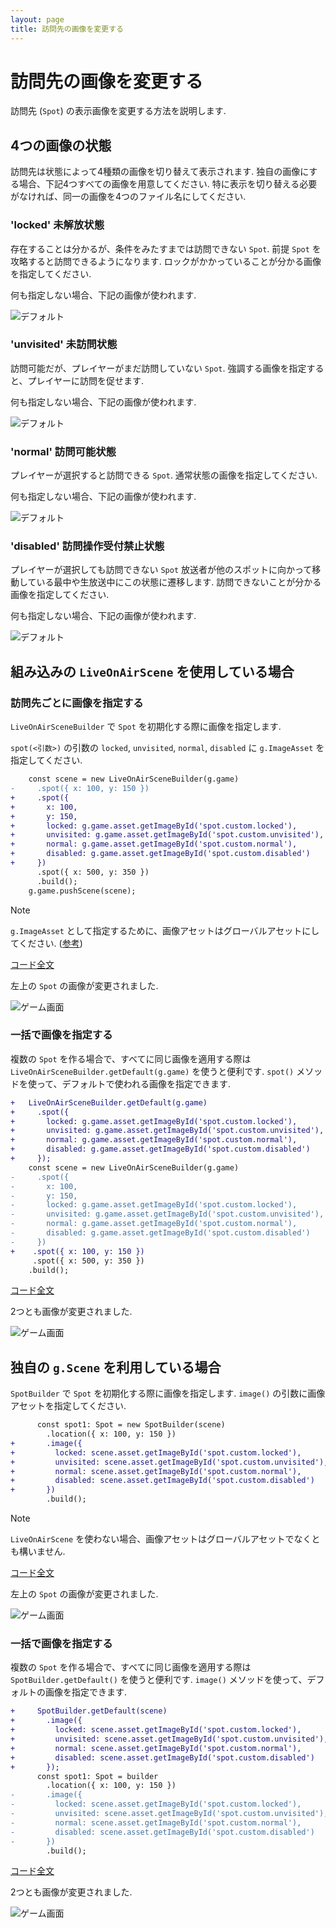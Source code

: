 ```yaml
---
layout: page
title: 訪問先の画像を変更する
---
```


# 訪問先の画像を変更する

訪問先 (`Spot`) の表示画像を変更する方法を説明します.

## 4つの画像の状態

訪問先は状態によって4種類の画像を切り替えて表示されます.
独自の画像にする場合、下記4つすべての画像を用意してください.
特に表示を切り替える必要がなければ、同一の画像を4つのファイル名にしてください.

### 'locked' 未解放状態

存在することは分かるが、条件をみたすまでは訪問できない `Spot`.
前提 `Spot` を攻略すると訪問できるようになります.
ロックがかかっていることが分かる画像を指定してください.

何も指定しない場合、下記の画像が使われます.

![デフォルト](image/spot.default.locked.png)

### 'unvisited' 未訪問状態

訪問可能だが、プレイヤーがまだ訪問していない `Spot`.
強調する画像を指定すると、プレイヤーに訪問を促せます.

何も指定しない場合、下記の画像が使われます.

![デフォルト](image/spot.default.unvisited.png)

### 'normal' 訪問可能状態

プレイヤーが選択すると訪問できる `Spot`.
通常状態の画像を指定してください.

何も指定しない場合、下記の画像が使われます.

![デフォルト](image/spot.default.normal.png)

### 'disabled' 訪問操作受付禁止状態

プレイヤーが選択しても訪問できない `Spot`
放送者が他のスポットに向かって移動している最中や生放送中にこの状態に遷移します.
訪問できないことが分かる画像を指定してください.

何も指定しない場合、下記の画像が使われます.

![デフォルト](image/spot.default.disabled.png)

## 組み込みの `LiveOnAirScene` を使用している場合

### 訪問先ごとに画像を指定する

`LiveOnAirSceneBuilder` で `Spot` を初期化する際に画像を指定します.

`spot(<引数>)` の引数の `locked`, `unvisited`, `normal`, `disabled` に `g.ImageAsset` を指定してください.

```diff typescript
    const scene = new LiveOnAirSceneBuilder(g.game)
-     .spot({ x: 100, y: 150 })
+     .spot({
+       x: 100,
+       y: 150,
+       locked: g.game.asset.getImageById('spot.custom.locked'),
+       unvisited: g.game.asset.getImageById('spot.custom.unvisited'),
+       normal: g.game.asset.getImageById('spot.custom.normal'),
+       disabled: g.game.asset.getImageById('spot.custom.disabled')
+     })
      .spot({ x: 500, y: 350 })
      .build();
    g.game.pushScene(scene);
```

> [!NOTE]
> `g.ImageAsset` として指定するために、画像アセットはグローバルアセットにしてください. ([参考](https://akashic-games.github.io/reverse-reference/v3/asset/global-asset.html))

[コード全文](https://github.com/yasshi2525/live-on-air/blob/main/sample/src/customize.spot.builtin.ts)

左上の `Spot` の画像が変更されました.

![ゲーム画面](customize.spot.builtin.1.png)

### 一括で画像を指定する

複数の `Spot` を作る場合で、すべてに同じ画像を適用する際は `LiveOnAirSceneBuilder.getDefault(g.game)` を使うと便利です.
`spot()` メソッドを使って、デフォルトで使われる画像を指定できます.

```diff typescript
+   LiveOnAirSceneBuilder.getDefault(g.game)
+     .spot({
+       locked: g.game.asset.getImageById('spot.custom.locked'),
+       unvisited: g.game.asset.getImageById('spot.custom.unvisited'),
+       normal: g.game.asset.getImageById('spot.custom.normal'),
+       disabled: g.game.asset.getImageById('spot.custom.disabled')
+     });
    const scene = new LiveOnAirSceneBuilder(g.game)
-     .spot({
-       x: 100,
-       y: 150,
-       locked: g.game.asset.getImageById('spot.custom.locked'),
-       unvisited: g.game.asset.getImageById('spot.custom.unvisited'),
-       normal: g.game.asset.getImageById('spot.custom.normal'),
-       disabled: g.game.asset.getImageById('spot.custom.disabled')
-     })
+    .spot({ x: 100, y: 150 })
     .spot({ x: 500, y: 350 })
    .build();
```

[コード全文](https://github.com/yasshi2525/live-on-air/blob/main/sample/src/customize.default.spot.builtin.ts)

2つとも画像が変更されました.

![ゲーム画面](customize.default.spot.builtin.1.png)

## 独自の `g.Scene` を利用している場合

`SpotBuilder` で `Spot` を初期化する際に画像を指定します. `image()` の引数に画像アセットを指定してください.

```diff typescript
      const spot1: Spot = new SpotBuilder(scene)
        .location({ x: 100, y: 150 })
+       .image({
+         locked: scene.asset.getImageById('spot.custom.locked'),
+         unvisited: scene.asset.getImageById('spot.custom.unvisited'),
+         normal: scene.asset.getImageById('spot.custom.normal'),
+         disabled: scene.asset.getImageById('spot.custom.disabled')
+       })
        .build();
```

> [!NOTE]
> `LiveOnAirScene` を使わない場合、画像アセットはグローバルアセットでなくとも構いません.

[コード全文](https://github.com/yasshi2525/live-on-air/blob/main/sample/src/customize.spot.migrate.ts)

左上の `Spot` の画像が変更されました.

![ゲーム画面](customize.spot.migrate.1.png)

### 一括で画像を指定する

複数の `Spot` を作る場合で、すべてに同じ画像を適用する際は `SpotBuilder.getDefault()` を使うと便利です.
`image()` メソッドを使って、デフォルトの画像を指定できます.

```diff typescript
+     SpotBuilder.getDefault(scene)
+       .image({
+         locked: scene.asset.getImageById('spot.custom.locked'),
+         unvisited: scene.asset.getImageById('spot.custom.unvisited'),
+         normal: scene.asset.getImageById('spot.custom.normal'),
+         disabled: scene.asset.getImageById('spot.custom.disabled')
+       });
      const spot1: Spot = builder
        .location({ x: 100, y: 150 })
-       .image({
-         locked: scene.asset.getImageById('spot.custom.locked'),
-         unvisited: scene.asset.getImageById('spot.custom.unvisited'),
-         normal: scene.asset.getImageById('spot.custom.normal'),
-         disabled: scene.asset.getImageById('spot.custom.disabled')
-       })
        .build();
```

[コード全文](https://github.com/yasshi2525/live-on-air/blob/main/sample/src/customize.default.spot.migrate.ts)

2つとも画像が変更されました.

![ゲーム画面](customize.default.spot.migrate.1.png)
